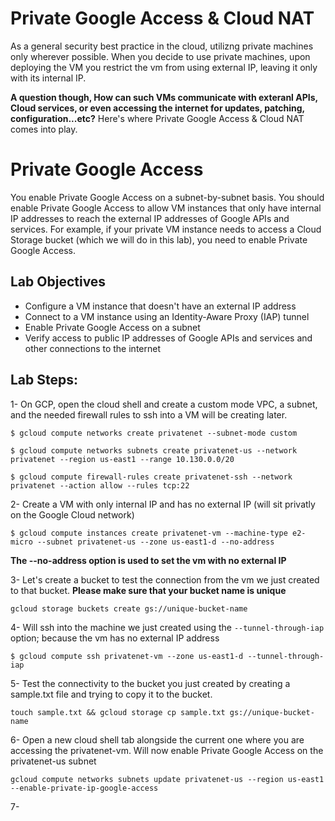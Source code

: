 # Private Google Access & Cloud NAT
As a general security best practice in the cloud, utilizng private machines only wherever possible.
When you decide to use private machines, upon deploying the VM you restrict the vm from using external IP, leaving it only with its internal IP. 

**A question though, How can such VMs communicate with exteranl APIs, Cloud services, or even accessing the internet for updates, patching, configuration...etc?**
Here's where Private Google Access & Cloud NAT comes into play.

# Private Google Access 
You enable Private Google Access on a subnet-by-subnet basis. You should enable Private Google Access to allow VM instances that only have internal IP addresses to reach the external IP addresses of Google APIs and services. For example, if your private VM instance needs to access a Cloud Storage bucket (which we will do in this lab), you need to enable Private Google Access.

## Lab Objectives
- Configure a VM instance that doesn't have an external IP address
- Connect to a VM instance using an Identity-Aware Proxy (IAP) tunnel
- Enable Private Google Access on a subnet
- Verify access to public IP addresses of Google APIs and services and other connections to the internet

## Lab Steps:
1- On GCP, open the cloud shell and create a custom mode VPC, a subnet, and the needed firewall rules to ssh into a VM will be creating later.
```
$ gcloud compute networks create privatenet --subnet-mode custom
```

```
$ gcloud compute networks subnets create privatenet-us --network privatenet --region us-east1 --range 10.130.0.0/20
```

```
$ gcloud compute firewall-rules create privatenet-ssh --network privatenet --action allow --rules tcp:22
```


2- Create a VM with only internal IP and has no external IP (will sit privatly on the Google Cloud network)
```
$ gcloud compute instances create privatenet-vm --machine-type e2-micro --subnet privatenet-us --zone us-east1-d --no-address
```
**The --no-address option is used to set the vm with no external IP**


3- Let's create a bucket to test the connection from the vm we just created to that bucket. **Please make sure that your bucket name is unique**
```
gcloud storage buckets create gs://unique-bucket-name 
```

4- Will ssh into the machine we just created using the ```--tunnel-through-iap``` option; because the vm has no external IP address
```
$ gcloud compute ssh privatenet-vm --zone us-east1-d --tunnel-through-iap
```

5- Test the connectivity to the bucket you just created by creating a sample.txt file and trying to copy it to the bucket.
```
touch sample.txt && gcloud storage cp sample.txt gs://unique-bucket-name
```

6- Open a new cloud shell tab alongside the current one where you are accessing the privatenet-vm. Will now enable Private Google Access on the privatenet-us subnet
```
gcloud compute networks subnets update privatenet-us --region us-east1 --enable-private-ip-google-access
```

7- 
